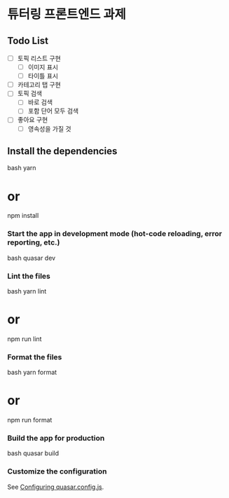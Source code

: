 # 튜터링 프론트엔드 과제

## Todo List

- [ ] 토픽 리스트 구현
  - [ ] 이미지 표시
  - [ ] 타이틀 표시
- [ ] 카테고리 탭 구현
- [ ] 토픽 검색
  - [ ] 바로 검색
  - [ ] 포함 단어 모두 검색
- [ ] 좋아요 구현
  - [ ] 영속성을 가질 것

## Install the dependencies

bash
yarn

# or

npm install

### Start the app in development mode (hot-code reloading, error reporting, etc.)

bash
quasar dev

### Lint the files

bash
yarn lint

# or

npm run lint

### Format the files

bash
yarn format

# or

npm run format

### Build the app for production

bash
quasar build

### Customize the configuration

See [Configuring quasar.config.js](https://v2.quasar.dev/quasar-cli-webpack/quasar-config-js).
